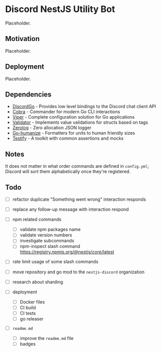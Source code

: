 # Discord NestJS Utility Bot

Placeholder.

## Motivation

Placeholder.

## Deployment

Placeholder.

## Dependencies

- [DiscordGo](https://github.com/bwmarrin/discordgo) - Provides low level bindings to the Discord chat client API
- [Cobra](https://github.com/spf13/cobra) - Commander for modern Go CLI interactions
- [Viper](https://github.com/spf13/viper) - Complete configuration solution for Go applications
- [Validator](https://github.com/go-playground/validator) - Implements value validations for structs based on tags
- [Zerolog](https://github.com/rs/zerolog) - Zero allocation JSON logger
- [Go-humanize](https://github.com/dustin/go-humanize) - Formatters for units to human friendly sizes
- [Testify](https://github.com/stretchr/testify) - A toolkit with common assertions and mocks

## Notes

It does not matter in what order commands are defined in `config.yml`; Discord will sort them alphabetically once they're registered.

## Todo

- [ ] refactor duplicate "Something went wrong" interaction responds
- [ ] replace any follow-up message with interaction respond

- [ ] npm related commands
  - [ ] validate npm packages name
  - [ ] validate version numbers
  - [ ] investigate subcommands
  - [ ] npm-inspect slash command https://registry.npmjs.org/@nestjs/core/latest

- [ ] rate limit usage of some slash commands
- [ ] move repository and go mod to the `nestjs-discord` organization
- [ ] research about sharding
- [ ] deployment
  - [ ] Docker files
  - [ ] CI build
  - [ ] CI tests
  - [ ] go releaser

- [ ] `readme.md`
  - [ ] improve the `readme.md` file
  - [ ] badges

